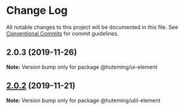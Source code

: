 # Change Log

All notable changes to this project will be documented in this file.
See [Conventional Commits](https://conventionalcommits.org) for commit guidelines.

## 2.0.3 (2019-11-26)

**Note:** Version bump only for package @huteming/ui-element





## [2.0.2](https://github.com/huteming/huteming-ui/compare/@huteming/util-element@2.0.1...@huteming/util-element@2.0.2) (2019-11-21)

**Note:** Version bump only for package @huteming/util-element
